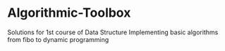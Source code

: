 # Algorithmic-Toolbox
Solutions for 1st course of Data Structure
Implementing basic algorithms from fibo to dynamic programming
